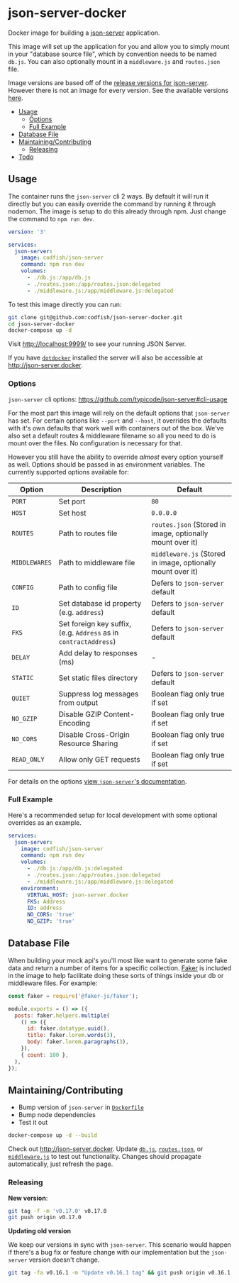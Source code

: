 # json-server-docker

Docker image for building a [json-server](https://github.com/typicode/json-server) application.

This image will set up the application for you and allow you to simply mount in your "database
source file", which by convention needs to be named `db.js`. You can also optionally mount in a
`middleware.js` and `routes.json` file.

Image versions are based off of the
[release versions for json-server](https://github.com/typicode/json-server/releases). However there
is not an image for every version. See the available versions
[here](https://hub.docker.com/r/codfish/json-server).

<!-- START doctoc generated TOC please keep comment here to allow auto update -->
<!-- DON'T EDIT THIS SECTION, INSTEAD RE-RUN doctoc TO UPDATE -->

- [Usage](#usage)
  - [Options](#options)
  - [Full Example](#full-example)
- [Database File](#database-file)
- [Maintaining/Contributing](#maintainingcontributing)
  - [Releasing](#releasing)
- [Todo](#todo)

<!-- END doctoc generated TOC please keep comment here to allow auto update -->

## Usage

The container runs the `json-server` cli 2 ways. By default it will run it directly but you can
easily override the command by running it through nodemon. The image is setup to do this already
through npm. Just change the command to `npm run dev`.

```yml
version: '3'

services:
  json-server:
    image: codfish/json-server
    command: npm run dev
    volumes:
      - ./db.js:/app/db.js
      - ./routes.json:/app/routes.json:delegated
      - ./middleware.js:/app/middleware.js:delegated
```

To test this image directly you can run:

```sh
git clone git@github.com:codfish/json-server-docker.git
cd json-server-docker
docker-compose up -d
```

Visit <http://localhost:9999/> to see your running JSON Server.

If you have [`dotdocker`](https://github.com/aj-may/dotdocker) installed the server will also be
accessible at <http://json-server.docker>.

### Options

`json-server` cli options: <https://github.com/typicode/json-server#cli-usage>

For the most part this image will rely on the default options that `json-server` has set. For
certain options like `--port` and `--host`, it overrides the defaults with it's own defaults that
work well with containers out of the box. We've also set a default routes & middleware filename so
all you need to do is mount over the files. No configuration is necessary for that.

However you still have the ability to override _almost_ every option yourself as well. Options
should be passed in as environment variables. The currently supported options available for:

| Option        | Description                                                      | Default                                                     |
| ------------- | ---------------------------------------------------------------- | ----------------------------------------------------------- |
| `PORT`        | Set port                                                         | `80`                                                        |
| `HOST`        | Set host                                                         | `0.0.0.0`                                                   |
| `ROUTES`      | Path to routes file                                              | `routes.json` (Stored in image, optionally mount over it)   |
| `MIDDLEWARES` | Path to middleware file                                          | `middleware.js` (Stored in image, optionally mount over it) |
| `CONFIG`      | Path to config file                                              | Defers to `json-server` default                             |
| `ID`          | Set database id property (e.g. `address`)                        | Defers to `json-server` default                             |
| `FKS`         | Set foreign key suffix, (e.g. `Address` as in `contractAddress`) | Defers to `json-server` default                             |
| `DELAY`       | Add delay to responses (ms)                                      | -                                                           |
| `STATIC`      | Set static files directory                                       | Defers to `json-server` default                             |
| `QUIET`       | Suppress log messages from output                                | Boolean flag only true if set                               |
| `NO_GZIP`     | Disable GZIP Content-Encoding                                    | Boolean flag only true if set                               |
| `NO_CORS`     | Disable Cross-Origin Resource Sharing                            | Boolean flag only true if set                               |
| `READ_ONLY`   | Allow only GET requests                                          | Boolean flag only true if set                               |

For details on the options
[view `json-server`'s documentation](https://github.com/typicode/json-server#cli-usage).

### Full Example

Here's a recommended setup for local development with some optional overrides as an example.

```yaml
services:
  json-server:
    image: codfish/json-server
    command: npm run dev
    volumes:
      - ./db.js:/app/db.js:delegated
      - ./routes.json:/app/routes.json:delegated
      - ./middleware.js:/app/middleware.js:delegated
    environment:
      VIRTUAL_HOST: json-server.docker
      FKS: Address
      ID: address
      NO_CORS: 'true'
      NO_GZIP: 'true'
```

## Database File

When building your mock api's you'll most like want to generate some fake data and return a number
of items for a specific collection. [Faker](https://github.com/faker-js/faker) is included in the
image to help facilitate doing these sorts of things inside your db or middleware files. For
example:

```js
const faker = require('@faker-js/faker');

module.exports = () => ({
  posts: faker.helpers.multiple(
    () => ({
      id: faker.datatype.uuid(),
      title: faker.lorem.words(3),
      body: faker.lorem.paragraphs(3),
    }),
    { count: 100 },
  ),
});
```

## Maintaining/Contributing

- Bump version of `json-server` in [`Dockerfile`](./Dockerfile)
- Bump node dependencies
- Test it out

```sh
docker-compose up -d --build
```

Check out <http://json-server.docker>. Update [`db.js`](./db.js), [`routes.json`](./routes.json), or
[`middleware.js`](./middleware.js) to test out functionality. Changes should propagate
automatically, just refresh the page.

### Releasing

**New version**:

```sh
git tag -f -m 'v0.17.0' v0.17.0
git push origin v0.17.0
```

**Updating old version**

We keep our versions in sync with `json-server`. This scenario would happen if there's a bug fix or
feature change with our implementation but the `json-server` version doesn't change.

```sh
git tag -fa v0.16.1 -m "Update v0.16.1 tag" && git push origin v0.16.1 --force
```
